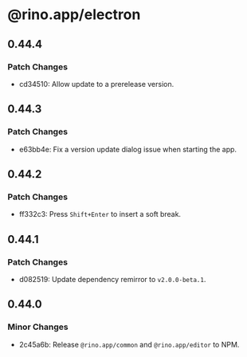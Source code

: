 # @rino.app/electron

## 0.44.4

### Patch Changes

-   cd34510: Allow update to a prerelease version.

## 0.44.3

### Patch Changes

-   e63bb4e: Fix a version update dialog issue when starting the app.

## 0.44.2

### Patch Changes

-   ff332c3: Press `Shift+Enter` to insert a soft break.

## 0.44.1

### Patch Changes

-   d082519: Update dependency remirror to `v2.0.0-beta.1`.

## 0.44.0

### Minor Changes

-   2c45a6b: Release `@rino.app/common` and `@rino.app/editor` to NPM.
